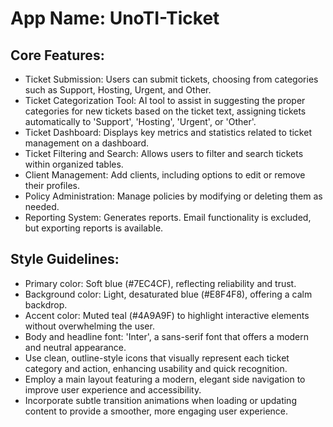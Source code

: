 # **App Name**: UnoTI-Ticket

## Core Features:

- Ticket Submission: Users can submit tickets, choosing from categories such as Support, Hosting, Urgent, and Other.
- Ticket Categorization Tool: AI tool to assist in suggesting the proper categories for new tickets based on the ticket text, assigning tickets automatically to 'Support', 'Hosting', 'Urgent', or 'Other'.
- Ticket Dashboard: Displays key metrics and statistics related to ticket management on a dashboard.
- Ticket Filtering and Search: Allows users to filter and search tickets within organized tables.
- Client Management: Add clients, including options to edit or remove their profiles.
- Policy Administration: Manage policies by modifying or deleting them as needed.
- Reporting System: Generates reports. Email functionality is excluded, but exporting reports is available.

## Style Guidelines:

- Primary color: Soft blue (#7EC4CF), reflecting reliability and trust.
- Background color: Light, desaturated blue (#E8F4F8), offering a calm backdrop.
- Accent color: Muted teal (#4A9A9F) to highlight interactive elements without overwhelming the user.
- Body and headline font: 'Inter', a sans-serif font that offers a modern and neutral appearance.
- Use clean, outline-style icons that visually represent each ticket category and action, enhancing usability and quick recognition.
- Employ a main layout featuring a modern, elegant side navigation to improve user experience and accessibility.
- Incorporate subtle transition animations when loading or updating content to provide a smoother, more engaging user experience.
